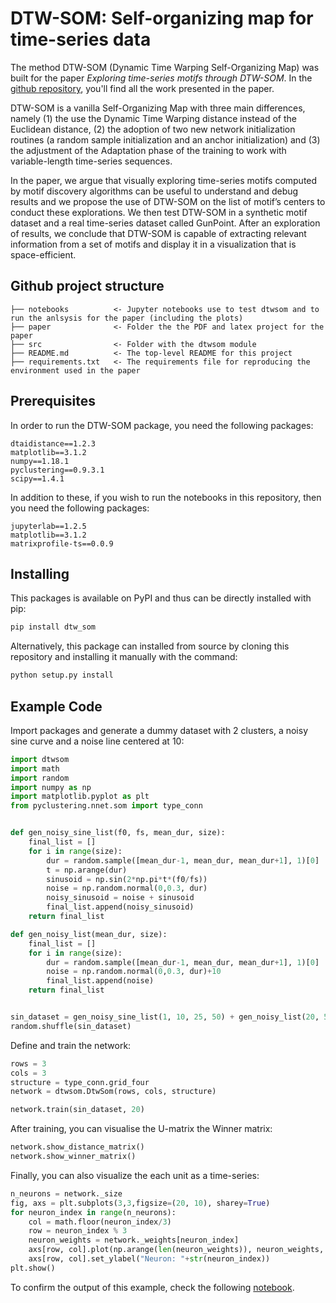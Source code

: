 # DTW-SOM: Self-organizing map for time-series data

The method DTW-SOM (Dynamic Time Warping Self-Organizing Map) was built for the paper 
*Exploring time-series motifs through DTW-SOM*. In the [github repository](https://github.com/misilva73/dtw_som), you'll
 find all the work presented in the paper.
 
DTW-SOM is a vanilla Self-Organizing Map with three main differences, namely (1) the use the Dynamic Time Warping 
distance instead of the Euclidean distance, (2) the adoption of two new network initialization routines (a random sample 
initialization and an anchor initialization) and (3) the adjustment of the Adaptation phase of the training to work with 
variable-length time-series sequences.
 
In the paper, we argue that visually exploring time-series motifs computed by motif discovery algorithms can be useful
 to understand and debug results and we propose the use of DTW-SOM on the list of motif’s centers to conduct these 
explorations. We then test DTW-SOM in a synthetic motif dataset and a real time-series dataset called GunPoint. After an 
exploration of results, we conclude that DTW-SOM is capable of extracting relevant information from a set of motifs and 
display it in a visualization that is space-efficient.

## Github project structure

    ├── notebooks          <- Jupyter notebooks use to test dtwsom and to run the anlsysis for the paper (including the plots)
    ├── paper              <- Folder the the PDF and latex project for the paper
    ├── src                <- Folder with the dtwsom module
    ├── README.md          <- The top-level README for this project
    ├── requirements.txt   <- The requirements file for reproducing the environment used in the paper

## Prerequisites

In order to run the DTW-SOM package, you need the following packages:

    dtaidistance==1.2.3
    matplotlib==3.1.2
    numpy==1.18.1
    pyclustering==0.9.3.1
    scipy==1.4.1
    
In addition to these, if you wish to run the notebooks in this repository, then you need the following packages:

    jupyterlab==1.2.5
    matplotlib==3.1.2
    matrixprofile-ts==0.0.9

## Installing

This packages is available on PyPI and thus can be directly installed with pip:

```bash
pip install dtw_som
```

Alternatively, this package can installed from source by cloning this repository and installing it manually with the 
command:

```bash
python setup.py install
```

## Example Code

Import packages and generate a dummy dataset with 2 clusters, a noisy sine curve and a noise line centered at 10:

```python
import dtwsom
import math
import random
import numpy as np
import matplotlib.pyplot as plt
from pyclustering.nnet.som import type_conn


def gen_noisy_sine_list(f0, fs, mean_dur, size):
    final_list = []
    for i in range(size):
        dur = random.sample([mean_dur-1, mean_dur, mean_dur+1], 1)[0]
        t = np.arange(dur)
        sinusoid = np.sin(2*np.pi*t*(f0/fs))
        noise = np.random.normal(0,0.3, dur)
        noisy_sinusoid = noise + sinusoid
        final_list.append(noisy_sinusoid)
    return final_list

def gen_noisy_list(mean_dur, size):
    final_list = []
    for i in range(size):
        dur = random.sample([mean_dur-1, mean_dur, mean_dur+1], 1)[0]
        noise = np.random.normal(0,0.3, dur)+10
        final_list.append(noise)
    return final_list


sin_dataset = gen_noisy_sine_list(1, 10, 25, 50) + gen_noisy_list(20, 50)
random.shuffle(sin_dataset)
```

Define and train the network:

```python
rows = 3
cols = 3
structure = type_conn.grid_four
network = dtwsom.DtwSom(rows, cols, structure)

network.train(sin_dataset, 20)
```

After training, you can visualise the U-matrix the Winner matrix:

```python
network.show_distance_matrix()
network.show_winner_matrix()
```

Finally, you can also visualize the each unit as a time-series:

```python
n_neurons = network._size
fig, axs = plt.subplots(3,3,figsize=(20, 10), sharey=True)
for neuron_index in range(n_neurons):
    col = math.floor(neuron_index/3)
    row = neuron_index % 3
    neuron_weights = network._weights[neuron_index]
    axs[row, col].plot(np.arange(len(neuron_weights)), neuron_weights, label=str(neuron_index))
    axs[row, col].set_ylabel("Neuron: "+str(neuron_index))
plt.show()
```

To confirm the output of this example, check the following 
[notebook](https://github.com/misilva73/dtw_som/blob/master/notebooks/testing_dtwsom.ipynb).